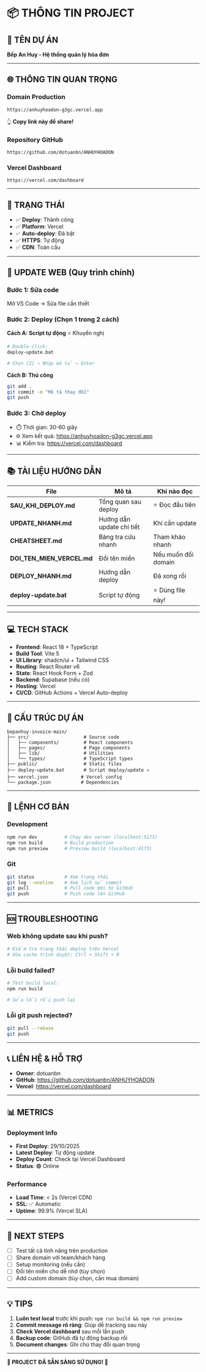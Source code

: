 # 📦 THÔNG TIN PROJECT

## 🏢 TÊN DỰ ÁN
**Bếp An Huy - Hệ thống quản lý hóa đơn**

---

## 🌐 THÔNG TIN QUAN TRỌNG

### Domain Production
```
https://anhuyhoadon-g3gc.vercel.app
```
👆 **Copy link này để share!**

### Repository GitHub
```
https://github.com/dotuanbn/ANHUYHOADON
```

### Vercel Dashboard
```
https://vercel.com/dashboard
```

---

## 🚀 TRẠNG THÁI

- ✅ **Deploy**: Thành công
- ✅ **Platform**: Vercel
- ✅ **Auto-deploy**: Đã bật
- ✅ **HTTPS**: Tự động
- ✅ **CDN**: Toàn cầu

---

## 🔄 UPDATE WEB (Quy trình chính)

### Bước 1: Sửa code
Mở VS Code → Sửa file cần thiết

### Bước 2: Deploy (Chọn 1 trong 2 cách)

**Cách A: Script tự động** ⭐ Khuyến nghị
```bash
# Double-click:
deploy-update.bat

# Chọn [2] → Nhập mô tả → Enter
```

**Cách B: Thủ công**
```bash
git add .
git commit -m "Mô tả thay đổi"
git push
```

### Bước 3: Chờ deploy
- ⏱️ Thời gian: 30-60 giây
- 🌐 Xem kết quả: https://anhuyhoadon-g3gc.vercel.app
- 📊 Kiểm tra: https://vercel.com/dashboard

---

## 📚 TÀI LIỆU HƯỚNG DẪN

| File | Mô tả | Khi nào đọc |
|------|-------|-------------|
| **SAU_KHI_DEPLOY.md** | Tổng quan sau deploy | ⭐ Đọc đầu tiên |
| **UPDATE_NHANH.md** | Hướng dẫn update chi tiết | Khi cần update |
| **CHEATSHEET.md** | Bảng tra cứu nhanh | Tham khảo nhanh |
| **DOI_TEN_MIEN_VERCEL.md** | Đổi tên miền | Nếu muốn đổi domain |
| **DEPLOY_NHANH.md** | Hướng dẫn deploy | Đã xong rồi |
| **deploy-update.bat** | Script tự động | ⭐ Dùng file này! |

---

## 💻 TECH STACK

- **Frontend**: React 18 + TypeScript
- **Build Tool**: Vite 5
- **UI Library**: shadcn/ui + Tailwind CSS
- **Routing**: React Router v6
- **State**: React Hook Form + Zod
- **Backend**: Supabase (nếu có)
- **Hosting**: Vercel
- **CI/CD**: GitHub Actions + Vercel Auto-deploy

---

## 📁 CẤU TRÚC DỰ ÁN

```
bepanhuy-invoice-main/
├── src/                    # Source code
│   ├── components/         # React components
│   ├── pages/              # Page components
│   ├── lib/                # Utilities
│   └── types/              # TypeScript types
├── public/                 # Static files
├── deploy-update.bat       # Script deploy/update ⭐
├── vercel.json            # Vercel config
└── package.json           # Dependencies
```

---

## 🔧 LỆNH CƠ BẢN

### Development
```bash
npm run dev          # Chạy dev server (localhost:5173)
npm run build        # Build production
npm run preview      # Preview build (localhost:4173)
```

### Git
```bash
git status           # Xem trạng thái
git log --oneline    # Xem lịch sử commit
git pull             # Pull code mới từ GitHub
git push             # Push code lên GitHub
```

---

## 🆘 TROUBLESHOOTING

### Web không update sau khi push?
```bash
# Kiểm tra trạng thái deploy trên Vercel
# Xóa cache trình duyệt: Ctrl + Shift + R
```

### Lỗi build failed?
```bash
# Test build local:
npm run build

# Sửa lỗi rồi push lại
```

### Lỗi git push rejected?
```bash
git pull --rebase
git push
```

---

## 📞 LIÊN HỆ & HỖ TRỢ

- **Owner**: dotuanbn
- **GitHub**: https://github.com/dotuanbn/ANHUYHOADON
- **Vercel**: https://vercel.com/dashboard

---

## 📊 METRICS

### Deployment Info
- **First Deploy**: 29/10/2025
- **Latest Deploy**: Tự động update
- **Deploy Count**: Check tại Vercel Dashboard
- **Status**: 🟢 Online

### Performance
- **Load Time**: < 2s (Vercel CDN)
- **SSL**: ✅ Automatic
- **Uptime**: 99.9% (Vercel SLA)

---

## 🎯 NEXT STEPS

- [ ] Test tất cả tính năng trên production
- [ ] Share domain với team/khách hàng
- [ ] Setup monitoring (nếu cần)
- [ ] Đổi tên miền cho dễ nhớ (tùy chọn)
- [ ] Add custom domain (tùy chọn, cần mua domain)

---

## 💡 TIPS

1. **Luôn test local** trước khi push: `npm run build && npm run preview`
2. **Commit message rõ ràng**: Giúp dễ tracking sau này
3. **Check Vercel dashboard** sau mỗi lần push
4. **Backup code**: GitHub đã tự động backup rồi
5. **Document changes**: Ghi chú thay đổi quan trọng

---

**🎉 PROJECT ĐÃ SẴN SÀNG SỬ DỤNG! 🚀**

